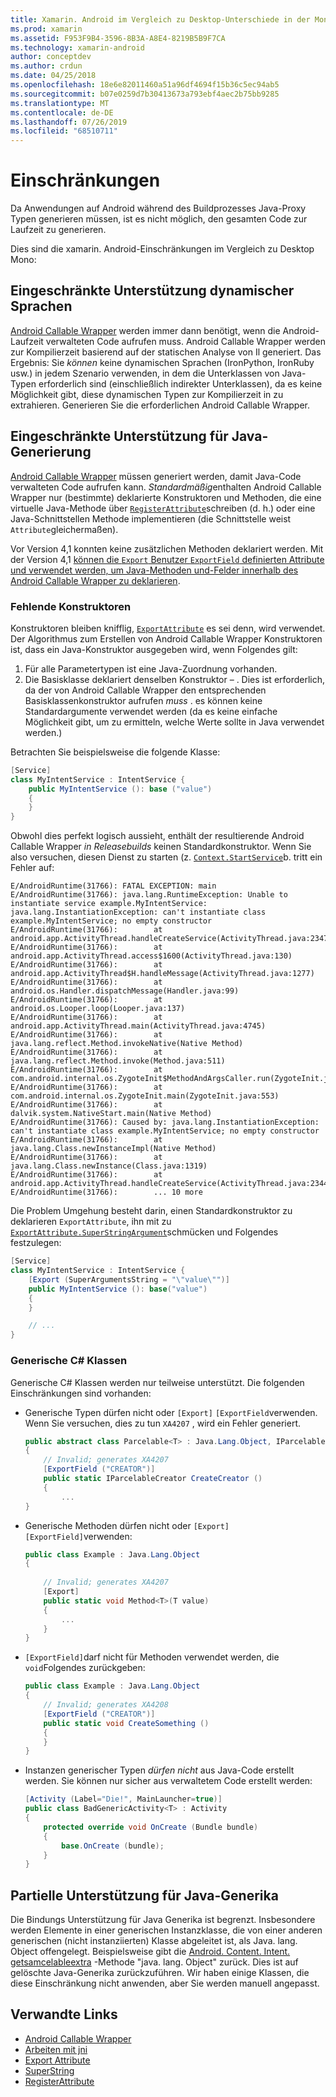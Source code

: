 ```yaml
---
title: Xamarin. Android im Vergleich zu Desktop-Unterschiede in der Mono-Laufzeit
ms.prod: xamarin
ms.assetid: F953F9B4-3596-8B3A-A8E4-8219B5B9F7CA
ms.technology: xamarin-android
author: conceptdev
ms.author: crdun
ms.date: 04/25/2018
ms.openlocfilehash: 18e6e82011460a51a96df4694f15b36c5ec94ab5
ms.sourcegitcommit: b07e0259d7b30413673a793ebf4aec2b75bb9285
ms.translationtype: MT
ms.contentlocale: de-DE
ms.lasthandoff: 07/26/2019
ms.locfileid: "68510711"
---
```

# <a name="limitations"></a>Einschränkungen

Da Anwendungen auf Android während des Buildprozesses Java-Proxy Typen generieren müssen, ist es nicht möglich, den gesamten Code zur Laufzeit zu generieren.

Dies sind die xamarin. Android-Einschränkungen im Vergleich zu Desktop Mono:

## <a name="limited-dynamic-language-support"></a>Eingeschränkte Unterstützung dynamischer Sprachen

 [Android Callable Wrapper](~/android/platform/java-integration/android-callable-wrappers.md) werden immer dann benötigt, wenn die Android-Laufzeit verwalteten Code aufrufen muss. Android Callable Wrapper werden zur Kompilierzeit basierend auf der statischen Analyse von Il generiert. Das Ergebnis: Sie *können* keine dynamischen Sprachen (IronPython, IronRuby usw.) in jedem Szenario verwenden, in dem die Unterklassen von Java-Typen erforderlich sind (einschließlich indirekter Unterklassen), da es keine Möglichkeit gibt, diese dynamischen Typen zur Kompilierzeit in zu extrahieren. Generieren Sie die erforderlichen Android Callable Wrapper.

## <a name="limited-java-generation-support"></a>Eingeschränkte Unterstützung für Java-Generierung

[Android Callable Wrapper](~/android/platform/java-integration/android-callable-wrappers.md) müssen generiert werden, damit Java-Code verwalteten Code aufrufen kann. *Standardmäßig*enthalten Android Callable Wrapper nur (bestimmte) deklarierte Konstruktoren und Methoden, die eine virtuelle Java-Methode über [`RegisterAttribute`](xref:Android.Runtime.RegisterAttribute)schreiben (d. h.) oder eine Java-Schnittstellen Methode implementieren (die Schnittstelle weist `Attribute`gleichermaßen).
  
Vor Version 4,1 konnten keine zusätzlichen Methoden deklariert werden. Mit der Version 4,1 [können die `Export` Benutzer `ExportField` definierten Attribute und verwendet werden, um Java-Methoden und-Felder innerhalb des Android Callable Wrapper zu deklarieren](~/android/platform/java-integration/working-with-jni.md).

### <a name="missing-constructors"></a>Fehlende Konstruktoren

Konstruktoren bleiben knifflig, [`ExportAttribute`](xref:Java.Interop.ExportAttribute) es sei denn, wird verwendet. Der Algorithmus zum Erstellen von Android Callable Wrapper Konstruktoren ist, dass ein Java-Konstruktor ausgegeben wird, wenn Folgendes gilt:

1. Für alle Parametertypen ist eine Java-Zuordnung vorhanden.
2. Die Basisklasse deklariert denselben Konstruktor &ndash; . Dies ist erforderlich, da der von Android Callable Wrapper den entsprechenden Basisklassenkonstruktor aufrufen *muss* . es können keine Standardargumente verwendet werden (da es keine einfache Möglichkeit gibt, um zu ermitteln, welche Werte sollte in Java verwendet werden.)

Betrachten Sie beispielsweise die folgende Klasse:

```csharp
[Service]
class MyIntentService : IntentService {
    public MyIntentService (): base ("value")
    {
    }
}
```

Obwohl dies perfekt logisch aussieht, enthält der resultierende Android Callable Wrapper *in Releasebuilds* keinen Standardkonstruktor. Wenn Sie also versuchen, diesen Dienst zu starten (z. [`Context.StartService`](xref:Android.Content.Context.StartService*)b. tritt ein Fehler auf:

```shell
E/AndroidRuntime(31766): FATAL EXCEPTION: main
E/AndroidRuntime(31766): java.lang.RuntimeException: Unable to instantiate service example.MyIntentService: java.lang.InstantiationException: can't instantiate class example.MyIntentService; no empty constructor
E/AndroidRuntime(31766):        at android.app.ActivityThread.handleCreateService(ActivityThread.java:2347)
E/AndroidRuntime(31766):        at android.app.ActivityThread.access$1600(ActivityThread.java:130)
E/AndroidRuntime(31766):        at android.app.ActivityThread$H.handleMessage(ActivityThread.java:1277)
E/AndroidRuntime(31766):        at android.os.Handler.dispatchMessage(Handler.java:99)
E/AndroidRuntime(31766):        at android.os.Looper.loop(Looper.java:137)
E/AndroidRuntime(31766):        at android.app.ActivityThread.main(ActivityThread.java:4745)
E/AndroidRuntime(31766):        at java.lang.reflect.Method.invokeNative(Native Method)
E/AndroidRuntime(31766):        at java.lang.reflect.Method.invoke(Method.java:511)
E/AndroidRuntime(31766):        at com.android.internal.os.ZygoteInit$MethodAndArgsCaller.run(ZygoteInit.java:786)
E/AndroidRuntime(31766):        at com.android.internal.os.ZygoteInit.main(ZygoteInit.java:553)
E/AndroidRuntime(31766):        at dalvik.system.NativeStart.main(Native Method)
E/AndroidRuntime(31766): Caused by: java.lang.InstantiationException: can't instantiate class example.MyIntentService; no empty constructor
E/AndroidRuntime(31766):        at java.lang.Class.newInstanceImpl(Native Method)
E/AndroidRuntime(31766):        at java.lang.Class.newInstance(Class.java:1319)
E/AndroidRuntime(31766):        at android.app.ActivityThread.handleCreateService(ActivityThread.java:2344)
E/AndroidRuntime(31766):        ... 10 more
```

Die Problem Umgehung besteht darin, einen Standardkonstruktor zu deklarieren `ExportAttribute`, ihn mit zu [`ExportAttribute.SuperStringArgument`](xref:Java.Interop.ExportAttribute.SuperArgumentsString)schmücken und Folgendes festzulegen: 

```csharp
[Service]
class MyIntentService : IntentService {
    [Export (SuperArgumentsString = "\"value\"")]
    public MyIntentService (): base("value")
    {
    }

    // ...
}
```


### <a name="generic-c-classes"></a>Generische C# Klassen

Generische C# Klassen werden nur teilweise unterstützt. Die folgenden Einschränkungen sind vorhanden:


-   Generische Typen dürfen nicht oder `[Export]` `[ExportField`verwenden. Wenn Sie versuchen, dies zu tun `XA4207` , wird ein Fehler generiert.

    ```csharp
    public abstract class Parcelable<T> : Java.Lang.Object, IParcelable
    {
        // Invalid; generates XA4207
        [ExportField ("CREATOR")]
        public static IParcelableCreator CreateCreator ()
        {
            ...
    }
    ```

-   Generische Methoden dürfen nicht oder `[Export]` `[ExportField]`verwenden:

    ```csharp
    public class Example : Java.Lang.Object
    {
        
        // Invalid; generates XA4207
        [Export]
        public static void Method<T>(T value)
        {
            ...
        }
    }
    ```

-   `[ExportField]`darf nicht für Methoden verwendet werden, die `void`Folgendes zurückgeben:

    ```csharp
    public class Example : Java.Lang.Object
    {
        // Invalid; generates XA4208
        [ExportField ("CREATOR")]
        public static void CreateSomething ()
        {
        }
    }
    ```

-   Instanzen generischer Typen _dürfen nicht_ aus Java-Code erstellt werden.
    Sie können nur sicher aus verwaltetem Code erstellt werden:

    ```csharp
    [Activity (Label="Die!", MainLauncher=true)]
    public class BadGenericActivity<T> : Activity
    {
        protected override void OnCreate (Bundle bundle)
        {
            base.OnCreate (bundle);
        }
    }
    ```

## <a name="partial-java-generics-support"></a>Partielle Unterstützung für Java-Generika

Die Bindungs Unterstützung für Java Generika ist begrenzt. Insbesondere werden Elemente in einer generischen Instanzklasse, die von einer anderen generischen (nicht instanziierten) Klasse abgeleitet ist, als Java. lang. Object offengelegt. Beispielsweise gibt die [Android. Content. Intent. getsamcelableextra](xref:Android.Content.Intent.GetParcelableExtra*) -Methode "java. lang. Object" zurück. Dies ist auf gelöschte Java-Generika zurückzuführen.
Wir haben einige Klassen, die diese Einschränkung nicht anwenden, aber Sie werden manuell angepasst.

## <a name="related-links"></a>Verwandte Links

- [Android Callable Wrapper](~/android/platform/java-integration/android-callable-wrappers.md)
- [Arbeiten mit jni](~/android/platform/java-integration/working-with-jni.md)
- [Export Attribute](xref:Java.Interop.ExportAttribute)
- [SuperString](xref:Java.Interop.ExportAttribute.SuperArgumentsString)
- [RegisterAttribute](xref:Android.Runtime.RegisterAttribute)
